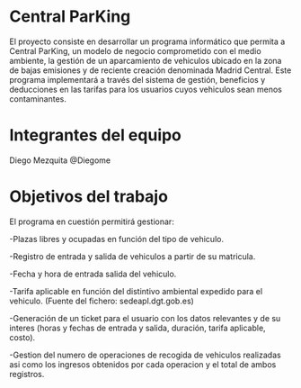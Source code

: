 ﻿# Central ParKing


El proyecto consiste en desarrollar un programa informático que permita a Central ParKing, un modelo de negocio comprometido con el medio ambiente, la gestión de un aparcamiento de vehiculos ubicado en la zona de bajas emisiones y de reciente creación denominada Madrid Central. Este programa implementará a través del sistema de gestión, beneficios y deducciones en las tarifas para los usuarios cuyos vehiculos sean menos contaminantes.





# Integrantes del equipo



Diego Mezquita @Diegome


# Objetivos del trabajo
 


El programa en cuestión permitirá gestionar: 

-Plazas libres y ocupadas en función del tipo de vehiculo. 

-Registro de entrada y salida de vehiculos a partir de su matricula. 

-Fecha y hora de entrada salida del vehiculo.

-Tarifa aplicable en función del distintivo ambiental expedido para el vehiculo. (Fuente del fichero: sedeapl.dgt.gob.es)

-Generación de un ticket para el usuario con los datos relevantes y de su interes (horas y fechas de entrada y salida, duración, tarifa aplicable, costo). 

-Gestion del numero de operaciones de recogida de vehiculos realizadas asi como los ingresos obtenidos por cada operacion y el total de ambos registros.

